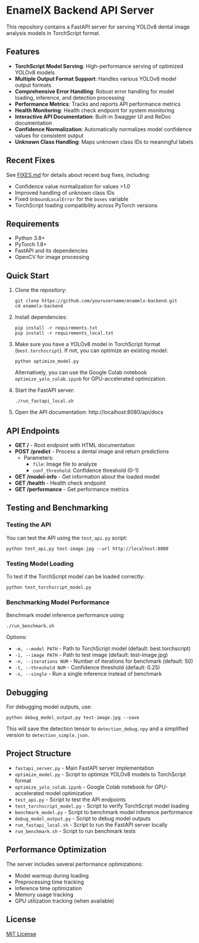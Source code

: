 # EnamelX Backend API Server

This repository contains a FastAPI server for serving YOLOv8 dental image analysis models in TorchScript format.

## Features

- **TorchScript Model Serving**: High-performance serving of optimized YOLOv8 models
- **Multiple Output Format Support**: Handles various YOLOv8 model output formats
- **Comprehensive Error Handling**: Robust error handling for model loading, inference, and detection processing
- **Performance Metrics**: Tracks and reports API performance metrics
- **Health Monitoring**: Health check endpoint for system monitoring
- **Interactive API Documentation**: Built-in Swagger UI and ReDoc documentation
- **Confidence Normalization**: Automatically normalizes model confidence values for consistent output
- **Unknown Class Handling**: Maps unknown class IDs to meaningful labels

## Recent Fixes

See [FIXES.md](FIXES.md) for details about recent bug fixes, including:
- Confidence value normalization for values >1.0
- Improved handling of unknown class IDs
- Fixed `UnboundLocalError` for the `boxes` variable
- TorchScript loading compatibility across PyTorch versions

## Requirements

- Python 3.8+
- PyTorch 1.8+
- FastAPI and its dependencies
- OpenCV for image processing

## Quick Start

1. Clone the repository:
   ```
   git clone https://github.com/yourusername/enamelx-backend.git
   cd enamelx-backend
   ```

2. Install dependencies:
   ```
   pip install -r requirements.txt
   pip install -r requirements_local.txt
   ```

3. Make sure you have a YOLOv8 model in TorchScript format (`best.torchscript`). If not, you can optimize an existing model:
   ```
   python optimize_model.py
   ```
   
   Alternatively, you can use the Google Colab notebook `optimize_yolo_colab.ipynb` for GPU-accelerated optimization.

4. Start the FastAPI server:
   ```
   ./run_fastapi_local.sh
   ```

5. Open the API documentation: http://localhost:8080/api/docs

## API Endpoints

- **GET /** - Root endpoint with HTML documentation
- **POST /predict** - Process a dental image and return predictions
  - Parameters:
    - `file`: Image file to analyze
    - `conf_threshold`: Confidence threshold (0-1)
- **GET /model-info** - Get information about the loaded model
- **GET /health** - Health check endpoint
- **GET /performance** - Get performance metrics

## Testing and Benchmarking

### Testing the API

You can test the API using the `test_api.py` script:

```
python test_api.py test-image.jpg --url http://localhost:8080
```

### Testing Model Loading

To test if the TorchScript model can be loaded correctly:

```
python test_torchscript_model.py
```

### Benchmarking Model Performance

Benchmark model inference performance using:

```
./run_benchmark.sh
```

Options:
- `-m, --model PATH` - Path to TorchScript model (default: best.torchscript)
- `-i, --image PATH` - Path to test image (default: test-image.jpg)
- `-n, --iterations NUM` - Number of iterations for benchmark (default: 50)
- `-t, --threshold NUM` - Confidence threshold (default: 0.25)
- `-s, --single` - Run a single inference instead of benchmark

## Debugging

For debugging model outputs, use:

```
python debug_model_output.py test-image.jpg --save
```

This will save the detection tensor to `detection_debug.npy` and a simplified version to `detection_simple.json`.

## Project Structure

- `fastapi_server.py` - Main FastAPI server implementation
- `optimize_model.py` - Script to optimize YOLOv8 models to TorchScript format
- `optimize_yolo_colab.ipynb` - Google Colab notebook for GPU-accelerated model optimization
- `test_api.py` - Script to test the API endpoints
- `test_torchscript_model.py` - Script to verify TorchScript model loading
- `benchmark_model.py` - Script to benchmark model inference performance
- `debug_model_output.py` - Script to debug model outputs
- `run_fastapi_local.sh` - Script to run the FastAPI server locally
- `run_benchmark.sh` - Script to run benchmark tests

## Performance Optimization

The server includes several performance optimizations:
- Model warmup during loading
- Preprocessing time tracking
- Inference time optimization
- Memory usage tracking
- GPU utilization tracking (when available)

## License

[MIT License](LICENSE)

